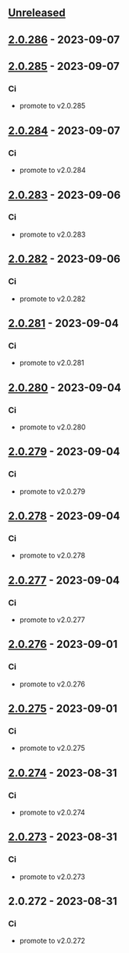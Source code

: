 <a name="unreleased"></a>
## [Unreleased]


<a name="2.0.286"></a>
## [2.0.286] - 2023-09-07

<a name="2.0.285"></a>
## [2.0.285] - 2023-09-07
### Ci
- promote to v2.0.285


<a name="2.0.284"></a>
## [2.0.284] - 2023-09-07
### Ci
- promote to v2.0.284


<a name="2.0.283"></a>
## [2.0.283] - 2023-09-06
### Ci
- promote to v2.0.283


<a name="2.0.282"></a>
## [2.0.282] - 2023-09-06
### Ci
- promote to v2.0.282


<a name="2.0.281"></a>
## [2.0.281] - 2023-09-04
### Ci
- promote to v2.0.281


<a name="2.0.280"></a>
## [2.0.280] - 2023-09-04
### Ci
- promote to v2.0.280


<a name="2.0.279"></a>
## [2.0.279] - 2023-09-04
### Ci
- promote to v2.0.279


<a name="2.0.278"></a>
## [2.0.278] - 2023-09-04
### Ci
- promote to v2.0.278


<a name="2.0.277"></a>
## [2.0.277] - 2023-09-04
### Ci
- promote to v2.0.277


<a name="2.0.276"></a>
## [2.0.276] - 2023-09-01
### Ci
- promote to v2.0.276


<a name="2.0.275"></a>
## [2.0.275] - 2023-09-01
### Ci
- promote to v2.0.275


<a name="2.0.274"></a>
## [2.0.274] - 2023-08-31
### Ci
- promote to v2.0.274


<a name="2.0.273"></a>
## [2.0.273] - 2023-08-31
### Ci
- promote to v2.0.273


<a name="2.0.272"></a>
## 2.0.272 - 2023-08-31
### Ci
- promote to v2.0.272


[Unreleased]: https://gitlab.industrysoftware.automation.siemens.com/caas-ops/fleet/aws-usea1-qa-qa/compare/2.0.286...HEAD
[2.0.286]: https://gitlab.industrysoftware.automation.siemens.com/caas-ops/fleet/aws-usea1-qa-qa/compare/2.0.285...2.0.286
[2.0.285]: https://gitlab.industrysoftware.automation.siemens.com/caas-ops/fleet/aws-usea1-qa-qa/compare/2.0.284...2.0.285
[2.0.284]: https://gitlab.industrysoftware.automation.siemens.com/caas-ops/fleet/aws-usea1-qa-qa/compare/2.0.283...2.0.284
[2.0.283]: https://gitlab.industrysoftware.automation.siemens.com/caas-ops/fleet/aws-usea1-qa-qa/compare/2.0.282...2.0.283
[2.0.282]: https://gitlab.industrysoftware.automation.siemens.com/caas-ops/fleet/aws-usea1-qa-qa/compare/2.0.281...2.0.282
[2.0.281]: https://gitlab.industrysoftware.automation.siemens.com/caas-ops/fleet/aws-usea1-qa-qa/compare/2.0.280...2.0.281
[2.0.280]: https://gitlab.industrysoftware.automation.siemens.com/caas-ops/fleet/aws-usea1-qa-qa/compare/2.0.279...2.0.280
[2.0.279]: https://gitlab.industrysoftware.automation.siemens.com/caas-ops/fleet/aws-usea1-qa-qa/compare/2.0.278...2.0.279
[2.0.278]: https://gitlab.industrysoftware.automation.siemens.com/caas-ops/fleet/aws-usea1-qa-qa/compare/2.0.277...2.0.278
[2.0.277]: https://gitlab.industrysoftware.automation.siemens.com/caas-ops/fleet/aws-usea1-qa-qa/compare/2.0.276...2.0.277
[2.0.276]: https://gitlab.industrysoftware.automation.siemens.com/caas-ops/fleet/aws-usea1-qa-qa/compare/2.0.275...2.0.276
[2.0.275]: https://gitlab.industrysoftware.automation.siemens.com/caas-ops/fleet/aws-usea1-qa-qa/compare/2.0.274...2.0.275
[2.0.274]: https://gitlab.industrysoftware.automation.siemens.com/caas-ops/fleet/aws-usea1-qa-qa/compare/2.0.273...2.0.274
[2.0.273]: https://gitlab.industrysoftware.automation.siemens.com/caas-ops/fleet/aws-usea1-qa-qa/compare/2.0.272...2.0.273
